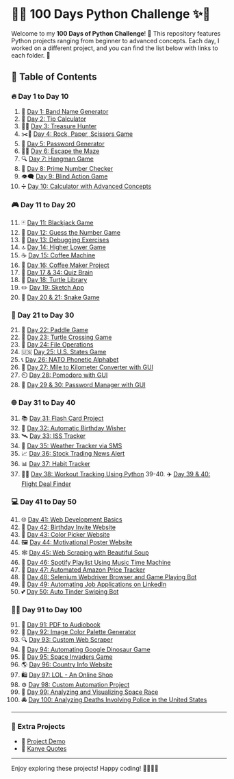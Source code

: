 # 🚀✨ **100 Days Python Challenge** ✨🚀

Welcome to my **100 Days of Python Challenge**! 🐍 This repository features Python projects ranging from beginner to advanced concepts. Each day, I worked on a different project, and you can find the list below with links to each folder. 🌟

## 📜 **Table of Contents**

### 🔥 **Day 1 to Day 10**
1. 🎵 [Day 1: Band Name Generator](Day_1_Band_name_generator/)
2. 💸 [Day 2: Tip Calculator](Day_2_Tip_Calculator/)
3. 🏴‍☠️ [Day 3: Treasure Hunter](Day_3_Treasure_hunter/)
4. ✂️🧻 [Day 4: Rock, Paper, Scissors Game](Day_4_Rock_Paper_scissors_game/)
5. 🔐 [Day 5: Password Generator](Day_5_Password_Generator/)
6. 🏃‍♂️ [Day 6: Escape the Maze](Day_6/)
7. 🔍 [Day 7: Hangman Game](Day_7_Hangman_Game/)
8. 🔢 [Day 8: Prime Number Checker](Day_8_Prime_number_checker/)
9. 👁️‍🗨️ [Day 9: Blind Action Game](Day_9_Blind_Action_Game/)
10. ➗ [Day 10: Calculator with Advanced Concepts](Day_10_Calculator_with_advance_concepts/)

### 🎮 **Day 11 to Day 20**
11. 🃏 [Day 11: Blackjack Game](Day_11_BlackJack_Game/)
12. 🎲 [Day 12: Guess the Number Game](Day_12_Guess_the_number_game/)
13. 🐞 [Day 13: Debugging Exercises](Day_13/)
14. 🔝 [Day 14: Higher Lower Game](Day_14_Higher_lower_game/)
15. ☕ [Day 15: Coffee Machine](Day_15_Coffee_Machine/)
16. 🍵 [Day 16: Coffee Maker Project](Day_16_Coffee_Maker_Project/)
17. 🧠 [Day 17 & 34: Quiz Brain](Day_17_&_34_Quiz_brain/)
18. 🐢 [Day 18: Turtle Library](Day_18_Turtle_library/)
19. ✏️ [Day 19: Sketch App](Day_19_Sketch_app/)
20. 🐍 [Day 20 & 21: Snake Game](Day_20_&_21_Snake_Game/)

### 🎨 **Day 21 to Day 30**
21. 🏓 [Day 22: Paddle Game](Day_22_Paddle_game/)
22. 🚦 [Day 23: Turtle Crossing Game](Day_23_Turtle_game/)
23. 📂 [Day 24: File Operations](Day_24_File_operations/)
24. 🇺🇸 [Day 25: U.S. States Game](Day_25_US_State_Game/)
25. 📞 [Day 26: NATO Phonetic Alphabet](Day_26/)
26. 📏 [Day 27: Mile to Kilometer Converter with GUI](Day_27-Mile_to_kilometer_converter_with_gui/)
27. ⏲️ [Day 28: Pomodoro with GUI](Day_28-Pomodoro_with_GUI/)
28. 🔑 [Day 29 & 30: Password Manager with GUI](Day_29_&_30-Password_Manager_with_GUI/)

### 🌐 **Day 31 to Day 40**
31. 📚 [Day 31: Flash Card Project](Day_31-Flash_Card_Project/)
32. 🎉 [Day 32: Automatic Birthday Wisher](Day_32-Automatic_Birthday_Wisher/)
33. 🛰️ [Day 33: ISS Tracker](Day_33-ISS_Tracker/)
35. 📱 [Day 35: Weather Tracker via SMS](Day_35-Weather_Tracker_Through_SMS/)
36. 📈 [Day 36: Stock Trading News Alert](Day_36-Stock_Trading_News_Alert_Project/)
37. 📊 [Day 37: Habit Tracker](Day_37-Habit_Tracker/)
38. 🏋️‍♂️ [Day 38: Workout Tracking Using Python](Day_38-Workout_tracking_using_python/)
39-40. ✈️ [Day 39 & 40: Flight Deal Finder](Day_39_&_40-Flight_deal_Finder/)

### 💻 **Day 41 to Day 50**
41. 🌐 [Day 41: Web Development Basics](Day_41-Web_Foundation/)
42. 🎂 [Day 42: Birthday Invite Website](Day_42-Birthday_invite_website/)
43. 🎨 [Day 43: Color Picker Website](Day_43-Color_vocal_website/)
44. 🖼️ [Day 44: Motivational Poster Website](Day_44-Motivational_Poster_Website/)
45. 🕸️ [Day 45: Web Scraping with Beautiful Soup](Day_45-Web_Scrapping_with_beautiful_soup/)
46. 🎵 [Day 46: Spotify Playlist Using Music Time Machine](Day_46-Creating_a_spotify_playlist_using_music_time_machine/)
47. 🛒 [Day 47: Automated Amazon Price Tracker](Day_47-automated_amazon_price_tracker/)
48. 🤖 [Day 48: Selenium Webdriver Browser and Game Playing Bot](Day_48-Selenium_Webdriver_Browser_and_Game_Playing_Bot/)
49. 👔 [Day 49: Automating Job Applications on LinkedIn](Day_49-Automating_job_applications_on_linkedin/)
50. 💕 [Day 50: Auto Tinder Swiping Bot](Day_50-Auto_tinder_swiping_bot/)

### 🧑‍💻 **Day 91 to Day 100**
91. 📖 [Day 91: PDF to Audiobook](Day_91-PDF_TO_AudioBook/)
92. 🌈 [Day 92: Image Color Palette Generator](Day_92_Image_color_palette_generator/)
93. 🔍 [Day 93: Custom Web Scraper](Day_93_Custom_Web_Scrapper/)
94. 🦖 [Day 94: Automating Google Dinosaur Game](Day_94_Automating_Google_Dinosaur_game/)
95. 👾 [Day 95: Space Invaders Game](Day_95_Space_invaders_game/)
96. 🌎 [Day 96: Country Info Website](Day_96_Country_info_website/)
97. 🛍️ [Day 97: LOL - An Online Shop](Day_97_LOL_an_online_shop/)
98. ⚙️ [Day 98: Custom Automation Project](Day_98_Custom_atomation_project/)
99. 🌌 [Day 99: Analyzing and Visualizing Space Race](Day_99_analyzing_and_visualizing_space_race/)
100. 🚔 [Day 100: Analyzing Deaths Involving Police in the United States](Day_100_Analying_Deaths_involving_Police_in_the_United_States/)

---

### 🎉 **Extra Projects**
- 📝 [Project Demo](project_demo/)
- 🐻 [Kanye Quotes](Kanye_quotes/)  

---

Enjoy exploring these projects! Happy coding! 🎉👨‍💻🚀
